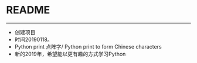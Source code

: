 # README
---
* 创建项目
* 时间20190118。
* Python print 点阵字/ Python print to form Chinese characters
* 新的2019年，希望能以更有趣的方式学习Python
